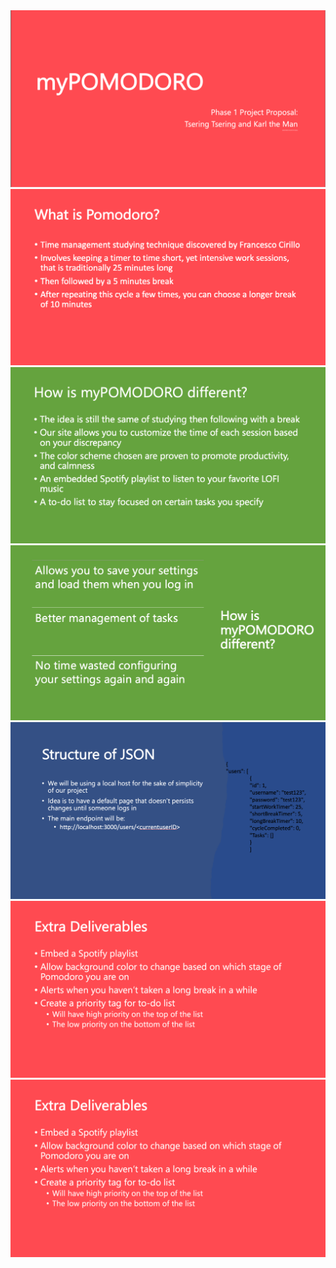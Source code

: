 <img src = "s1.png" alt = "firstp1">
<img src = "s2.png" alt = "firstp2">
<img src = "s3.png" alt = "firstp3">
<img src = "s4.png" alt = "firstp4">
<img src = "s5.png" alt = "firstp5">
<img src = "s6.png" alt = "firstp6">
<img src = "s6.png" alt = "firstp7">


